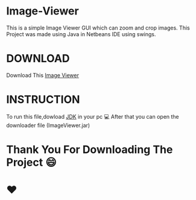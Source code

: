 # Image-Viewer
 
 This is a simple Image Viewer GUI which can zoom and crop images.
 This Project was made using Java in Netbeans IDE using swings.
 
 # DOWNLOAD
 
 Download This [Image Viewer]()
 
 # INSTRUCTION
 
 To run this file,dowload [JDK](https://www.oracle.com/technetwork/java/javase/downloads/jdk11-downloads-5066655.html) in your pc :computer:
 After that you can open the downloader file (ImageViewer.jar)
 
 # Thank You For Downloading The Project :smile:
 
 # :heart:

 
